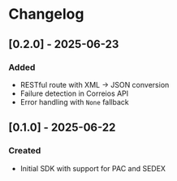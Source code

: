 # Changelog

## [0.2.0] - 2025-06-23
### Added
- RESTful route with XML → JSON conversion
- Failure detection in Correios API
- Error handling with `None` fallback

## [0.1.0] - 2025-06-22
### Created
- Initial SDK with support for PAC and SEDEX
